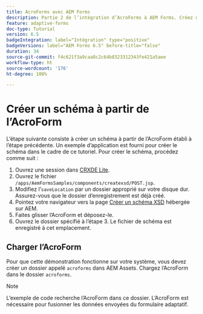 ```yaml
---
title: AcroForms avec AEM Forms
description: Partie 2 de l’intégration d’AcroForms à AEM Forms. Créez un schéma à partir d’un AcroForm.
feature: adaptive-forms
doc-type: Tutorial
version: 6.5
badgeIntegration: label="Intégration" type="positive"
badgeVersions: label="AEM Forms 6.5" before-title="false"
duration: 34
source-git-commit: f4c621f3a9caa8c2c64b8323312343fe421a5aee
workflow-type: ht
source-wordcount: '176'
ht-degree: 100%

---
```



# Créer un schéma à partir de l’AcroForm

L’étape suivante consiste à créer un schéma à partir de l’AcroForm établi à l’étape précédente. Un exemple d’application est fourni pour créer le schéma dans le cadre de ce tutoriel. Pour créer le schéma, procédez comme suit :

1. Ouvrez une session dans [CRXDE Lite](http://localhost:4502/crx/de).
2. Ouvrez le fichier `/apps/AemFormsSamples/components/createxsd/POST.jsp`.
3. Modifiez l’`saveLocation` par un dossier approprié sur votre disque dur. Assurez-vous que le dossier d’enregistrement est déjà créé.
4. Pointez votre navigateur vers la page [Créer un schéma XSD](http://localhost:4502/content/DocumentServices/CreateXsd.html) hébergée sur AEM.
5. Faites glisser l’AcroForm et déposez-le.
6. Ouvrez le dossier spécifié à l’étape 3. Le fichier de schéma est enregistré à cet emplacement.

## Charger l’AcroForm

Pour que cette démonstration fonctionne sur votre système, vous devez créer un dossier appelé `acroforms` dans AEM Assets. Chargez l’AcroForm dans le dossier `acroforms`.

>[!NOTE]
>
>L’exemple de code recherche l’AcroForm dans ce dossier. L’AcroForm est nécessaire pour fusionner les données envoyées du formulaire adaptatif.
